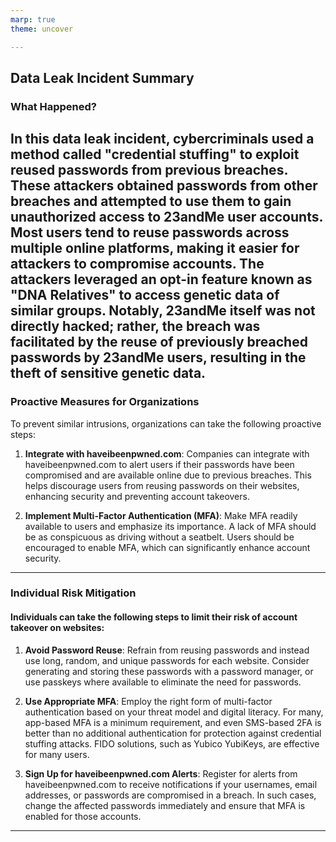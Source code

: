 ```yaml
---
marp: true 
theme: uncover

---
```

## Data Leak Incident Summary

### What Happened?
In this data leak incident, cybercriminals used a method called "credential stuffing" to exploit reused passwords from previous breaches. These attackers obtained passwords from other breaches and attempted to use them to gain unauthorized access to 23andMe user accounts. Most users tend to reuse passwords across multiple online platforms, making it easier for attackers to compromise accounts. The attackers leveraged an opt-in feature known as "DNA Relatives" to access genetic data of similar groups. Notably, 23andMe itself was not directly hacked; rather, the breach was facilitated by the reuse of previously breached passwords by 23andMe users, resulting in the theft of sensitive genetic data.
---
### Proactive Measures for Organizations
To prevent similar intrusions, organizations can take the following proactive steps:

1. **Integrate with haveibeenpwned.com**: Companies can integrate with haveibeenpwned.com to alert users if their passwords have been compromised and are available online due to previous breaches. This helps discourage users from reusing passwords on their websites, enhancing security and preventing account takeovers.

2. **Implement Multi-Factor Authentication (MFA)**: Make MFA readily available to users and emphasize its importance. A lack of MFA should be as conspicuous as driving without a seatbelt. Users should be encouraged to enable MFA, which can significantly enhance account security.
---
### Individual Risk Mitigation

#### Individuals can take the following steps to limit their risk of account takeover on websites:

1. **Avoid Password Reuse**: Refrain from reusing passwords and instead use long, random, and unique passwords for each website. Consider generating and storing these passwords with a password manager, or use passkeys where available to eliminate the need for passwords.

2. **Use Appropriate MFA**: Employ the right form of multi-factor authentication based on your threat model and digital literacy. For many, app-based MFA is a minimum requirement, and even SMS-based 2FA is better than no additional authentication for protection against credential stuffing attacks. FIDO solutions, such as Yubico YubiKeys, are effective for many users.

3. **Sign Up for haveibeenpwned.com Alerts**: Register for alerts from haveibeenpwned.com to receive notifications if your usernames, email addresses, or passwords are compromised in a breach. In such cases, change the affected passwords immediately and ensure that MFA is enabled for those accounts.
---
